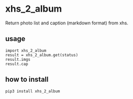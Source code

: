 # xhs_2_album

Return photo list and caption (markdown format) from xhs.

## usage

```
import xhs_2_album
result = xhs_2_album.get(status)
result.imgs
result.cap
```

## how to install

`pip3 install xhs_2_album`